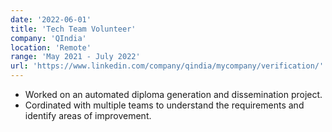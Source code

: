```yaml
---
date: '2022-06-01'
title: 'Tech Team Volunteer'
company: 'QIndia'
location: 'Remote'
range: 'May 2021 - July 2022'
url: 'https://www.linkedin.com/company/qindia/mycompany/verification/'
---
```


- Worked on an automated diploma generation and dissemination project.
- Cordinated with multiple teams to understand the requirements and identify areas of improvement.
